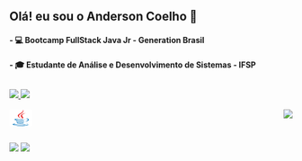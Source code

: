 ## Olá! eu sou o Anderson Coelho 👋 

#### - 💻 Bootcamp FullStack Java Jr - Generation Brasil
#### - 🎓 Estudante de Análise e Desenvolvimento de Sistemas - IFSP
##

 <div>
  <a href="https://github.com/andcoelho">
  <img height="165em" src="https://github-readme-stats.vercel.app/api?username=andcoelho&show_icons=true&theme=radical&include_all_commits=true&count_private=true"/>
  <img height="165em" src="https://github-readme-stats.vercel.app/api/top-langs/?username=andcoelho&layout=compact&langs_count=7&theme=radical"/>
</div>
<div style="display: inline_block"><br>
  <img align="center" alt="Rafa-Python" height="30" width="40" src="https://raw.githubusercontent.com/devicons/devicon/master/icons/java/java-original.svg">  
 <img align="right" height="150" src="https://media.giphy.com/media/11JTxkrmq4bGE0/giphy.gif">
</div>
 
 ##

 <div>
  <a href="https://instagram.com/andercoelho_" target="_blank"><img src="https://img.shields.io/badge/-Instagram-%23E4405F?style=for-the-badge&logo=instagram&logoColor=white" target="_blank"></a>
  <a href="https://www.linkedin.com/in/anderson-coelho-45a4ab172/" target="_blank"><img src="https://img.shields.io/badge/-LinkedIn-%230077B5?style=for-the-badge&logo=linkedin&logoColor=white" target="_blank"></a> 
 </div>
